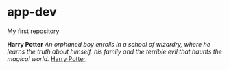 # app-dev
My first repository

**Harry Potter**
*An orphaned boy enrolls in a school of wizardry, where he learns the truth about himself, his family and the terrible evil that haunts the magical world.* 
[Harry Potter](https://www.imdb.com/title/tt0241527/)
